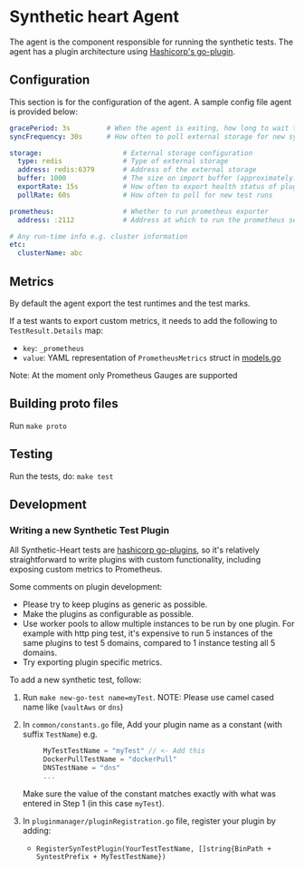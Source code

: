 # Synthetic heart Agent

The agent is the component responsible for running the synthetic tests. The agent has a plugin architecture using
[Hashicorp's go-plugin](https://github.com/hashicorp/go-plugin).

## Configuration

This section is for the configuration of the agent.
A sample config file agent  is provided below:

```yaml
gracePeriod: 3s         # When the agent is exiting, how long to wait to process/export any pending test results
syncFrequency: 30s      # How often to poll external storage for new syntest configs

storage:                    # External storage configuration
  type: redis               # Type of external storage
  address: redis:6379       # Address of the external storage
  buffer: 1000              # The size on import buffer (approximately: no_of_nodes)
  exportRate: 15s           # How often to export health status of plugins/agent
  pollRate: 60s             # How often to poll for new test runs

prometheus:                 # Whether to run prometheus exporter
  address: :2112            # Address at which to run the prometheus server

# Any run-time info e.g. cluster information
etc:
  clusterName: abc
```

## Metrics

By default the agent export the test runtimes and the test marks.

If a test wants to export custom metrics, it needs to add the following to `TestResult.Details` map:

- `key`: `_prometheus`
- `value`: YAML representation of `PrometheusMetrics` struct in [models.go](https://github.com/cisco-open/synthetic-heart/blob/master/common/models.go#L32)

Note: At the moment only Prometheus Gauges are supported

## Building proto files

Run `make proto`

## Testing

Run the tests, do: `make test`

## Development

### Writing a new Synthetic Test Plugin

All Synthetic-Heart tests are [hashicorp go-plugins](https://github.com/hashicorp/go-plugin), so it's relatively straightforward to write plugins with custom functionality, including exposing custom metrics to Prometheus.

Some comments on plugin development:

- Please try to keep plugins as generic as possible.
- Make the plugins as configurable as possible.
- Use worker pools to allow multiple instances to be run by one plugin. For example with http ping test, it's expensive to run 5 instances of the same plugins to test 5 domains, compared to 1 instance testing all 5 domains.
- Try exporting plugin specific metrics.

To add a new synthetic test, follow:

1. Run `make new-go-test name=myTest`. NOTE: Please use camel cased name like (`vaultAws` or `dns`)

2. In `common/constants.go` file, Add your plugin name as a constant (with suffix `TestName`) e.g.

   ```go
        MyTestTestName = "myTest" // <- Add this
        DockerPullTestName = "dockerPull"
        DNSTestName = "dns"
        ...
   ```

   Make sure the value of the constant matches exactly with what was entered in Step 1 (in this case `myTest`).

3. In `pluginmanager/pluginRegistration.go` file, register your plugin by adding:
    - `RegisterSynTestPlugin(YourTestTestName, []string{BinPath + SyntestPrefix + MyTestTestName})`
